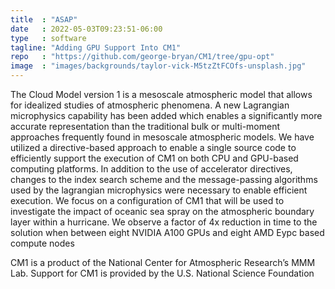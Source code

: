 ```yaml
---
title  : "ASAP"
date   : 2022-05-03T09:23:51-06:00
type   : software
tagline: "Adding GPU Support Into CM1"
repo   : "https://github.com/george-bryan/CM1/tree/gpu-opt"
image  : "images/backgrounds/taylor-vick-M5tzZtFCOfs-unsplash.jpg"
---
```

The Cloud Model version 1 is a mesoscale atmospheric model that
allows for idealized studies of atmospheric phenomena. A new
Lagrangian microphysics capability has been added which enables
a significantly more accurate representation than the traditional
bulk or multi-moment approaches frequently found in mesoscale
atmospheric models. We have utilized a directive-based approach
to enable a single source code to efficiently support the execution of
CM1 on both CPU and GPU-based computing platforms. In addition
to the use of accelerator directives, changes to the index search
scheme and the message-passing algorithms used by the lagrangian
microphysics were necessary to enable efficient execution. We focus
on a configuration of CM1 that will be used to investigate the impact
of oceanic sea spray on the atmospheric boundary layer within
a hurricane. We observe a factor of 4x reduction in time to the
solution when between eight NVIDIA A100 GPUs and eight AMD
Eypc based compute nodes

CM1 is a product of the National Center for Atmospheric Research’s MMM Lab. Support for CM1 is provided by the U.S. National Science Foundation 

